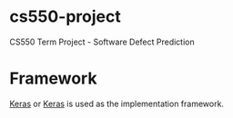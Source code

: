 # cs550-project
CS550 Term Project - Software Defect Prediction

# Framework
[Keras](https://github.com/keras-team/keras) or [Keras](https://github.com/tensorflow/tensorflow/) is used as the implementation framework.

